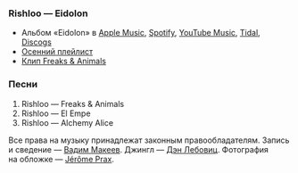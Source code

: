 ### Rishloo — Eidolon

- Альбом «Eidolon» в
	[Apple Music](https://music.apple.com/album/256879026),
	[Spotify](https://open.spotify.com/album/0voL6PmVkHip4kBCFmSWJ9),
	[YouTube Music](https://music.youtube.com/playlist?list=OLAK5uy_luqf7WLbY_yDQgVXNjsU6Z_tQA2neHS94),
	[Tidal](https://tidal.com/browse/album/40710109),
	[Discogs](https://www.discogs.com/release/3364559)
- [Осенний плейлист](https://open.spotify.com/playlist/7elyuY8F9vDrxVzUrrjqTe)
- [Клип Freaks & Animals](https://youtu.be/0caU0lIeyII)

### Песни

1. Rishloo — Freaks & Animals
2. Rishloo — El Empe
3. Rishloo — Alchemy Alice

Все права на музыку принадлежат законным правообладателям.
Запись и сведение — [Вадим Макеев](https://pepelsbey.dev/).
Джингл — [Дэн Лебовиц](https://www.youtube.com/channel/UC38A5qHrlc_Zgua7vL4b96w).
Фотография на обложке — [Jérôme Prax](https://unsplash.com/photos/jLZWzT_kdTI).
